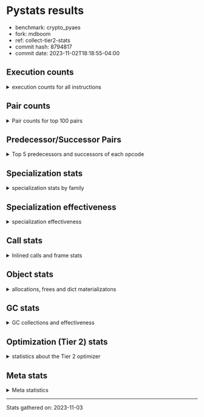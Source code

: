 
# Pystats results

- benchmark: crypto_pyaes
- fork: mdboom
- ref: collect-tier2-stats
- commit hash: 8794817
- commit date: 2023-11-02T18:18:55-04:00

## Execution counts

<details>
<summary> execution counts for all instructions </summary>

|Name | Count | Self | Cumulative | Miss ratio | 
|---|---:|---:|---:|---:|
| BINARY_OP | 145,813,960 | 22.3% | 22.3% |  |
| LOAD_FAST | 108,954,020 | 16.6% | 38.9% |  |
| LOAD_CONST | 100,194,980 | 15.3% | 54.2% |  |
| BINARY_SUBSCR_LIST_INT | 87,267,660 | 13.3% | 67.6% |  |
| LOAD_FAST_LOAD_FAST | 40,070,980 | 6.1% | 73.7% |  |
| LOAD_ATTR_NONDESCRIPTOR_WITH_VALUES | 28,095,200 | 4.3% | 78.0% |  |
| BINARY_OP_ADD_INT | 28,085,300 | 4.3% | 82.3% |  |
| ENTER_EXECUTOR | 12,445,200 | 1.9% | 84.2% |  |
| LOAD_ATTR_INSTANCE_VALUE | 11,062,800 | 1.7% | 85.9% |  |
| STORE_FAST | 9,000,000 | 1.4% | 87.2% |  |
| STORE_SUBSCR_LIST_INT | 8,540,120 | 1.3% | 88.6% |  |
| LOAD_GLOBAL_MODULE | 5,526,780 | 0.8% | 89.4% |  |
| LOAD_ATTR_METHOD_NO_DICT | 5,061,900 | 0.8% | 90.2% |  |
| LIST_APPEND | 4,606,800 | 0.7% | 90.9% |  |
| PUSH_NULL | 4,142,400 | 0.6% | 91.5% |  |
| STORE_FAST_STORE_FAST | 3,910,080 | 0.6% | 92.1% |  |
| JUMP_BACKWARD | 3,685,520 | 0.6% | 92.7% |  |
| FOR_ITER | 3,681,800 | 0.6% | 93.2% |  |
| CALL_LIST_APPEND | 3,681,200 | 0.6% | 93.8% |  |
| UNPACK_SEQUENCE_TWO_TUPLE | 3,679,980 | 0.6% | 94.4% |  |
| RETURN_VALUE | 3,452,060 | 0.5% | 94.9% |  |
| LOAD_GLOBAL_BUILTIN | 3,222,600 | 0.5% | 95.4% |  |
| RESUME_CHECK | 2,992,340 | 0.5% | 95.8% |  |
| POP_JUMP_IF_FALSE | 2,779,600 | 0.4% | 96.3% |  |
| CALL_PY_EXACT_ARGS | 2,761,720 | 0.4% | 96.7% |  |
| TO_BOOL | 2,071,460 | 0.3% | 97.0% |  |
| LOAD_ATTR_MODULE | 2,071,380 | 0.3% | 97.3% |  |
| CALL_METHOD_DESCRIPTOR_FAST | 2,070,700 | 0.3% | 97.6% |  |
| CALL_METHOD_DESCRIPTOR_NOARGS | 2,070,700 | 0.3% | 97.9% |  |
| CALL_TYPE_1 | 2,070,700 | 0.3% | 98.3% |  |
| SWAP | 1,165,920 | 0.2% | 98.4% |  |
| FOR_ITER_RANGE | 1,157,760 | 0.2% | 98.6% |  |
| GET_ITER | 1,153,960 | 0.2% | 98.8% |  |
| CALL_BUILTIN_CLASS | 1,153,520 | 0.2% | 99.0% |  |
| CALL_LEN | 1,151,280 | 0.2% | 99.1% |  |
| BUILD_LIST | 922,280 | 0.1% | 99.3% |  |
| COMPARE_OP_INT | 708,260 | 0.1% | 99.4% |  |
| BINARY_OP_SUBTRACT_INT | 469,380 | 0.1% | 99.5% |  |
| COPY | 465,880 | 0.1% | 99.5% |  |
| BINARY_OP_MULTIPLY_INT | 460,740 | 0.1% | 99.6% |  |
| LIST_EXTEND | 460,240 | 0.1% | 99.7% |  |
| POP_TOP | 460,000 | 0.1% | 99.8% |  |
| LOAD_FAST_AND_CLEAR | 231,040 | 0.0% | 99.8% |  |
| STORE_ATTR_INSTANCE_VALUE | 231,040 | 0.0% | 99.8% |  |
| BINARY_SLICE | 230,880 | 0.0% | 99.9% |  |
| RETURN_CONST | 230,720 | 0.0% | 99.9% |  |
| LOAD_ATTR_METHOD_WITH_VALUES | 230,700 | 0.0% | 99.9% |  |
| LOAD_ATTR_PROPERTY | 230,060 | 0.0% | 100.0% |  |
| UNPACK_SEQUENCE_LIST | 230,060 | 0.0% | 100.0% |  |
| CALL | 2,940 | 0.0% | 100.0% |  |
| LOAD_ATTR | 2,560 | 0.0% | 100.0% |  |
| BINARY_SUBSCR | 2,160 | 0.0% | 100.0% |  |
| LOAD_GLOBAL | 1,960 | 0.0% | 100.0% |  |
| EXTENDED_ARG | 1,600 | 0.0% | 100.0% |  |
| JUMP_FORWARD | 1,600 | 0.0% | 100.0% |  |
| COMPARE_OP | 540 | 0.0% | 100.0% |  |
| STORE_FAST_LOAD_FAST | 460 | 0.0% | 100.0% |  |
| STORE_SUBSCR | 400 | 0.0% | 100.0% |  |
| BINARY_SUBSCR_TUPLE_INT | 380 | 0.0% | 100.0% |  |
| CALL_BUILTIN_FAST | 380 | 0.0% | 100.0% |  |
| INTERPRETER_EXIT | 360 | 0.0% | 100.0% |  |
| STORE_ATTR | 320 | 0.0% | 100.0% |  |
| RESUME | 300 | 0.0% | 100.0% |  |
| LOAD_DEREF | 240 | 0.0% | 100.0% |  |
| CALL_FUNCTION_EX | 160 | 0.0% | 100.0% |  |
| CONTAINS_OP | 160 | 0.0% | 100.0% |  |
| POP_JUMP_IF_NOT_NONE | 160 | 0.0% | 100.0% |  |
| EXIT_INIT_CHECK | 140 | 0.0% | 100.0% |  |
| BINARY_SUBSCR_DICT | 140 | 0.0% | 100.0% |  |
| CALL_ALLOC_AND_ENTER_INIT | 140 | 0.0% | 100.0% |  |
| CALL_ISINSTANCE | 140 | 0.0% | 100.0% |  |
| TO_BOOL_BOOL | 140 | 0.0% | 100.0% |  |
| NOP | 80 | 0.0% | 100.0% |  |
| CALL_INTRINSIC_1 | 80 | 0.0% | 100.0% |  |
| COPY_FREE_VARS | 80 | 0.0% | 100.0% |  |
| LOAD_FAST_CHECK | 80 | 0.0% | 100.0% |  |
| UNPACK_SEQUENCE | 80 | 0.0% | 100.0% |  |
| BINARY_OP_SUBTRACT_FLOAT | 60 | 0.0% | 100.0% |  |


</details>

## Pair counts

<details>
<summary> Pair counts for top 100 pairs </summary>

|Pair | Count | Self | Cumulative | 
|---|---:|---:|---:|
| LOAD_CONST BINARY_OP | 91,882,320 | 14.0% | 14.0% |
| BINARY_OP BINARY_SUBSCR_LIST_INT | 64,457,920 | 9.8% | 23.9% |
| BINARY_SUBSCR_LIST_INT BINARY_OP | 34,992,640 | 5.3% | 29.2% |
| BINARY_OP LOAD_CONST | 31,315,720 | 4.8% | 34.0% |
| BINARY_SUBSCR_LIST_INT LOAD_CONST | 30,608,360 | 4.7% | 38.7% |
| LOAD_FAST LOAD_ATTR_NONDESCRIPTOR_WITH_VALUES | 28,094,840 | 4.3% | 43.0% |
| LOAD_ATTR_NONDESCRIPTOR_WITH_VALUES LOAD_FAST_LOAD_FAST | 28,070,380 | 4.3% | 47.3% |
| BINARY_OP LOAD_FAST | 27,633,280 | 4.2% | 51.5% |
| LOAD_FAST_LOAD_FAST LOAD_FAST | 27,610,000 | 4.2% | 55.7% |
| BINARY_OP_ADD_INT LOAD_CONST | 27,609,620 | 4.2% | 59.9% |
| LOAD_FAST BINARY_OP_ADD_INT | 27,609,360 | 4.2% | 64.2% |
| BINARY_SUBSCR_LIST_INT LOAD_FAST | 21,433,420 | 3.3% | 67.4% |
| LOAD_FAST BINARY_SUBSCR_LIST_INT | 18,185,480 | 2.8% | 70.2% |
| LOAD_FAST LOAD_ATTR_INSTANCE_VALUE | 11,061,780 | 1.7% | 71.9% |
| ENTER_EXECUTOR BINARY_OP | 9,450,840 | 1.4% | 73.3% |
| LOAD_ATTR_INSTANCE_VALUE LOAD_FAST | 8,983,860 | 1.4% | 74.7% |
| STORE_SUBSCR_LIST_INT ENTER_EXECUTOR | 8,293,180 | 1.3% | 76.0% |
| BINARY_OP LOAD_FAST_LOAD_FAST | 8,282,880 | 1.3% | 77.3% |
| LOAD_FAST_LOAD_FAST STORE_SUBSCR_LIST_INT | 8,282,840 | 1.3% | 78.5% |
| LOAD_FAST LOAD_CONST | 6,039,580 | 0.9% | 79.4% |
| LOAD_ATTR_METHOD_NO_DICT LOAD_FAST | 5,061,900 | 0.8% | 80.2% |
| BINARY_OP BINARY_OP | 4,656,720 | 0.7% | 80.9% |
| BINARY_OP LIST_APPEND | 4,606,400 | 0.7% | 81.6% |
| PUSH_NULL LOAD_FAST | 4,141,600 | 0.6% | 82.3% |
| LOAD_CONST BINARY_SUBSCR_LIST_INT | 3,911,400 | 0.6% | 82.9% |
| LIST_APPEND JUMP_BACKWARD | 3,681,700 | 0.6% | 83.4% |
| BINARY_OP CALL_LIST_APPEND | 3,681,120 | 0.6% | 84.0% |
| JUMP_BACKWARD FOR_ITER | 3,680,260 | 0.6% | 84.5% |
| LOAD_FAST_LOAD_FAST BINARY_OP | 3,680,000 | 0.6% | 85.1% |
| STORE_FAST_STORE_FAST LOAD_FAST_LOAD_FAST | 3,680,000 | 0.6% | 85.7% |
| UNPACK_SEQUENCE_TWO_TUPLE STORE_FAST_STORE_FAST | 3,679,980 | 0.6% | 86.2% |
| FOR_ITER UNPACK_SEQUENCE_TWO_TUPLE | 3,679,960 | 0.6% | 86.8% |
| STORE_FAST LOAD_GLOBAL_MODULE | 3,222,680 | 0.5% | 87.3% |
| LOAD_GLOBAL_BUILTIN LOAD_FAST | 3,222,320 | 0.5% | 87.8% |
| STORE_FAST LOAD_FAST | 3,003,300 | 0.5% | 88.2% |
| LOAD_FAST LOAD_ATTR_METHOD_NO_DICT | 2,991,120 | 0.5% | 88.7% |
| CALL_PY_EXACT_ARGS RESUME_CHECK | 2,761,720 | 0.4% | 89.1% |
| CALL_LIST_APPEND LOAD_FAST | 2,760,900 | 0.4% | 89.5% |
| RESUME_CHECK LOAD_GLOBAL_BUILTIN | 2,301,240 | 0.4% | 89.9% |
| LOAD_ATTR_MODULE PUSH_NULL | 2,071,380 | 0.3% | 90.2% |
| POP_JUMP_IF_FALSE LOAD_FAST | 2,071,280 | 0.3% | 90.5% |
| LOAD_GLOBAL_MODULE LOAD_ATTR_MODULE | 2,071,240 | 0.3% | 90.8% |
| RETURN_VALUE STORE_FAST | 2,071,040 | 0.3% | 91.2% |
| LOAD_FAST CALL_PY_EXACT_ARGS | 2,071,000 | 0.3% | 91.5% |
| TO_BOOL POP_JUMP_IF_FALSE | 2,070,740 | 0.3% | 91.8% |
| LOAD_FAST PUSH_NULL | 2,070,720 | 0.3% | 92.1% |
| LOAD_FAST TO_BOOL | 2,070,720 | 0.3% | 92.4% |
| CALL_METHOD_DESCRIPTOR_FAST STORE_FAST | 2,070,700 | 0.3% | 92.7% |
| CALL_METHOD_DESCRIPTOR_NOARGS RETURN_VALUE | 2,070,700 | 0.3% | 93.1% |
| CALL_TYPE_1 STORE_FAST | 2,070,700 | 0.3% | 93.4% |
| LOAD_FAST CALL_METHOD_DESCRIPTOR_FAST | 2,070,680 | 0.3% | 93.7% |
| LOAD_FAST CALL_METHOD_DESCRIPTOR_NOARGS | 2,070,680 | 0.3% | 94.0% |
| LOAD_FAST CALL_TYPE_1 | 2,070,680 | 0.3% | 94.3% |
| LOAD_GLOBAL_MODULE LOAD_ATTR_METHOD_NO_DICT | 2,070,680 | 0.3% | 94.6% |
| ENTER_EXECUTOR LOAD_GLOBAL_MODULE | 2,070,640 | 0.3% | 95.0% |
| STORE_FAST ENTER_EXECUTOR | 2,070,380 | 0.3% | 95.3% |
| FOR_ITER_RANGE STORE_FAST | 1,156,720 | 0.2% | 95.5% |
| CALL_BUILTIN_CLASS GET_ITER | 1,153,460 | 0.2% | 95.6% |
| LIST_APPEND ENTER_EXECUTOR | 925,100 | 0.1% | 95.8% |
| LOAD_GLOBAL_MODULE LOAD_CONST | 923,120 | 0.1% | 95.9% |
| GET_ITER FOR_ITER_RANGE | 922,880 | 0.1% | 96.1% |
| LOAD_CONST LOAD_CONST | 921,400 | 0.1% | 96.2% |
| LOAD_FAST BINARY_OP | 921,140 | 0.1% | 96.3% |
| LOAD_CONST CALL_BUILTIN_CLASS | 921,120 | 0.1% | 96.5% |
| RETURN_VALUE LOAD_FAST | 920,460 | 0.1% | 96.6% |
| BINARY_OP RETURN_VALUE | 920,320 | 0.1% | 96.8% |
| LOAD_ATTR_INSTANCE_VALUE LOAD_CONST | 920,300 | 0.1% | 96.9% |
| CALL_LIST_APPEND ENTER_EXECUTOR | 919,980 | 0.1% | 97.0% |
| COMPARE_OP_INT POP_JUMP_IF_FALSE | 708,120 | 0.1% | 97.1% |
| LOAD_CONST LOAD_FAST | 693,440 | 0.1% | 97.2% |
| CALL_LEN LOAD_CONST | 690,740 | 0.1% | 97.4% |
| LOAD_ATTR_INSTANCE_VALUE CALL_LEN | 690,240 | 0.1% | 97.5% |
| LOAD_CONST BINARY_OP_ADD_INT | 475,640 | 0.1% | 97.5% |
| LOAD_FAST_LOAD_FAST BINARY_SUBSCR_LIST_INT | 470,060 | 0.1% | 97.6% |
| LOAD_CONST BINARY_OP_SUBTRACT_INT | 462,300 | 0.1% | 97.7% |
| LOAD_CONST COMPARE_OP_INT | 461,960 | 0.1% | 97.7% |
| BUILD_LIST LOAD_CONST | 461,080 | 0.1% | 97.8% |
| LOAD_FAST CALL_LEN | 460,800 | 0.1% | 97.9% |
| BINARY_OP_MULTIPLY_INT LOAD_CONST | 460,600 | 0.1% | 98.0% |
| LOAD_FAST BINARY_OP_MULTIPLY_INT | 460,560 | 0.1% | 98.0% |
| RESUME_CHECK LOAD_FAST | 460,420 | 0.1% | 98.1% |
| LOAD_CONST LIST_EXTEND | 460,160 | 0.1% | 98.2% |
| STORE_FAST BUILD_LIST | 460,160 | 0.1% | 98.2% |
| STORE_SUBSCR_LIST_INT LOAD_FAST | 238,340 | 0.0% | 98.3% |
| SWAP SWAP | 236,800 | 0.0% | 98.3% |
| SWAP STORE_SUBSCR_LIST_INT | 236,680 | 0.0% | 98.3% |
| BINARY_OP SWAP | 236,500 | 0.0% | 98.4% |
| POP_JUMP_IF_FALSE ENTER_EXECUTOR | 234,040 | 0.0% | 98.4% |
| COPY COPY | 232,700 | 0.0% | 98.5% |
| COPY BINARY_SUBSCR_LIST_INT | 232,580 | 0.0% | 98.5% |
| LOAD_FAST CALL_BUILTIN_CLASS | 231,880 | 0.0% | 98.5% |
| BINARY_SUBSCR_LIST_INT STORE_FAST | 231,440 | 0.0% | 98.6% |
| LOAD_GLOBAL_MODULE LOAD_FAST | 231,000 | 0.0% | 98.6% |
| GET_ITER LOAD_FAST_AND_CLEAR | 230,880 | 0.0% | 98.6% |
| BUILD_LIST SWAP | 230,880 | 0.0% | 98.7% |
| LOAD_FAST COPY | 230,880 | 0.0% | 98.7% |
| LOAD_FAST_AND_CLEAR SWAP | 230,880 | 0.0% | 98.7% |
| SWAP BUILD_LIST | 230,880 | 0.0% | 98.8% |
| BINARY_OP_ADD_INT BINARY_SLICE | 230,680 | 0.0% | 98.8% |
| SWAP FOR_ITER_RANGE | 230,620 | 0.0% | 98.8% |


</details>

## Predecessor/Successor Pairs

<details>
<summary> Top 5 predecessors and successors of each opcode </summary>

### BINARY_SLICE

<details>
<summary> Successors and predecessors for BINARY_SLICE </summary>

|Predecessors | Count | Percentage | 
|---|---:|---:|
| BINARY_OP_ADD_INT | 230,680 | 99.9% |
| LOAD_CONST | 160 | 0.1% |
| BINARY_OP | 40 | 0.0% |

|Successors | Count | Percentage | 
|---|---:|---:|
| CALL_PY_EXACT_ARGS | 230,280 | 99.7% |
| CALL_BUILTIN_FAST | 360 | 0.2% |
| LOAD_FAST | 160 | 0.1% |
| CALL | 80 | 0.0% |


</details>

### CACHE

<details>
<summary> Successors and predecessors for CACHE </summary>

|Successors | Count | Percentage | 
|---|---:|---:|
| RESUME_CHECK | 280 | 77.8% |
| RESUME | 80 | 22.2% |


</details>

### BINARY_SUBSCR

<details>
<summary> Successors and predecessors for BINARY_SUBSCR </summary>

|Predecessors | Count | Percentage | 
|---|---:|---:|
| BINARY_OP | 1,040 | 48.1% |
| LOAD_FAST | 400 | 18.5% |
| LOAD_CONST | 240 | 11.1% |
| LOAD_FAST_LOAD_FAST | 240 | 11.1% |
| COPY | 120 | 5.6% |

|Successors | Count | Percentage | 
|---|---:|---:|
| BINARY_SUBSCR_LIST_INT | 1,040 | 48.1% |
| LOAD_FAST | 400 | 18.5% |
| LOAD_CONST | 340 | 15.7% |
| BINARY_OP | 220 | 10.2% |
| STORE_FAST | 80 | 3.7% |


</details>

### EXIT_INIT_CHECK

<details>
<summary> Successors and predecessors for EXIT_INIT_CHECK </summary>

|Predecessors | Count | Percentage | 
|---|---:|---:|
| RETURN_CONST | 140 | 100.0% |

|Successors | Count | Percentage | 
|---|---:|---:|
| RETURN_VALUE | 140 | 100.0% |


</details>

### GET_ITER

<details>
<summary> Successors and predecessors for GET_ITER </summary>

|Predecessors | Count | Percentage | 
|---|---:|---:|
| CALL_BUILTIN_CLASS | 1,153,460 | 100.0% |
| CALL | 420 | 0.0% |
| LOAD_FAST | 80 | 0.0% |

|Successors | Count | Percentage | 
|---|---:|---:|
| FOR_ITER_RANGE | 922,880 | 80.0% |
| LOAD_FAST_AND_CLEAR | 230,880 | 20.0% |
| FOR_ITER | 200 | 0.0% |


</details>

### INTERPRETER_EXIT

<details>
<summary> Successors and predecessors for INTERPRETER_EXIT </summary>

|Predecessors | Count | Percentage | 
|---|---:|---:|
| RETURN_CONST | 340 | 94.4% |
| RETURN_VALUE | 20 | 5.6% |


</details>

### NOP

<details>
<summary> Successors and predecessors for NOP </summary>

|Predecessors | Count | Percentage | 
|---|---:|---:|
| POP_TOP | 80 | 100.0% |

|Successors | Count | Percentage | 
|---|---:|---:|
| LOAD_DEREF | 80 | 100.0% |


</details>

### POP_TOP

<details>
<summary> Successors and predecessors for POP_TOP </summary>

|Predecessors | Count | Percentage | 
|---|---:|---:|
| RETURN_CONST | 230,240 | 50.1% |
| POP_JUMP_IF_FALSE | 229,600 | 49.9% |
| CALL | 160 | 0.0% |

|Successors | Count | Percentage | 
|---|---:|---:|
| LOAD_GLOBAL_BUILTIN | 230,040 | 50.0% |
| RETURN_CONST | 229,600 | 49.9% |
| LOAD_FAST | 220 | 0.0% |
| NOP | 80 | 0.0% |
| LOAD_GLOBAL | 40 | 0.0% |


</details>

### PUSH_NULL

<details>
<summary> Successors and predecessors for PUSH_NULL </summary>

|Predecessors | Count | Percentage | 
|---|---:|---:|
| LOAD_ATTR_MODULE | 2,071,380 | 50.0% |
| LOAD_FAST | 2,070,720 | 50.0% |
| LOAD_DEREF | 160 | 0.0% |
| LOAD_ATTR | 140 | 0.0% |

|Successors | Count | Percentage | 
|---|---:|---:|
| LOAD_FAST | 4,141,600 | 100.0% |
| LOAD_CONST | 400 | 0.0% |
| CALL | 240 | 0.0% |
| LOAD_GLOBAL | 80 | 0.0% |
| LOAD_GLOBAL_MODULE | 80 | 0.0% |


</details>

### RETURN_VALUE

<details>
<summary> Successors and predecessors for RETURN_VALUE </summary>

|Predecessors | Count | Percentage | 
|---|---:|---:|
| CALL_METHOD_DESCRIPTOR_NOARGS | 2,070,700 | 60.0% |
| BINARY_OP | 920,320 | 26.7% |
| LOAD_FAST | 230,320 | 6.7% |
| LOAD_ATTR_INSTANCE_VALUE | 230,060 | 6.7% |
| RETURN_VALUE | 320 | 0.0% |

|Successors | Count | Percentage | 
|---|---:|---:|
| STORE_FAST | 2,071,040 | 60.0% |
| LOAD_FAST | 920,460 | 26.7% |
| BINARY_OP | 230,080 | 6.7% |
| CALL_PY_EXACT_ARGS | 230,040 | 6.7% |
| RETURN_VALUE | 320 | 0.0% |


</details>

### STORE_SUBSCR

<details>
<summary> Successors and predecessors for STORE_SUBSCR </summary>

|Predecessors | Count | Percentage | 
|---|---:|---:|
| BINARY_OP | 160 | 40.0% |
| SWAP | 120 | 30.0% |
| LOAD_FAST | 80 | 20.0% |
| LOAD_FAST_LOAD_FAST | 40 | 10.0% |

|Successors | Count | Percentage | 
|---|---:|---:|
| STORE_SUBSCR_LIST_INT | 200 | 50.0% |
| JUMP_BACKWARD | 100 | 25.0% |
| LOAD_FAST | 60 | 15.0% |
| LOAD_FAST_LOAD_FAST | 40 | 10.0% |


</details>

### TO_BOOL

<details>
<summary> Successors and predecessors for TO_BOOL </summary>

|Predecessors | Count | Percentage | 
|---|---:|---:|
| LOAD_FAST | 2,070,720 | 100.0% |
| TO_BOOL | 700 | 0.0% |
| CALL | 20 | 0.0% |
| CALL_ISINSTANCE | 20 | 0.0% |

|Successors | Count | Percentage | 
|---|---:|---:|
| POP_JUMP_IF_FALSE | 2,070,740 | 100.0% |
| TO_BOOL | 700 | 0.0% |
| TO_BOOL_BOOL | 20 | 0.0% |


</details>

### BINARY_OP

<details>
<summary> Successors and predecessors for BINARY_OP </summary>

|Predecessors | Count | Percentage | 
|---|---:|---:|
| LOAD_CONST | 91,882,320 | 63.0% |
| BINARY_SUBSCR_LIST_INT | 34,992,640 | 24.0% |
| ENTER_EXECUTOR | 9,450,840 | 6.5% |
| BINARY_OP | 4,656,720 | 3.2% |
| LOAD_FAST_LOAD_FAST | 3,680,000 | 2.5% |

|Successors | Count | Percentage | 
|---|---:|---:|
| BINARY_SUBSCR_LIST_INT | 64,457,920 | 44.2% |
| LOAD_CONST | 31,315,720 | 21.5% |
| LOAD_FAST | 27,633,280 | 19.0% |
| LOAD_FAST_LOAD_FAST | 8,282,880 | 5.7% |
| BINARY_OP | 4,656,720 | 3.2% |


</details>

### BUILD_LIST

<details>
<summary> Successors and predecessors for BUILD_LIST </summary>

|Predecessors | Count | Percentage | 
|---|---:|---:|
| STORE_FAST | 460,160 | 49.9% |
| SWAP | 230,880 | 25.0% |
| ENTER_EXECUTOR | 230,060 | 24.9% |
| LOAD_CONST | 920 | 0.1% |
| STORE_ATTR_INSTANCE_VALUE | 140 | 0.0% |

|Successors | Count | Percentage | 
|---|---:|---:|
| LOAD_CONST | 461,080 | 50.0% |
| SWAP | 230,880 | 25.0% |
| STORE_FAST | 230,080 | 24.9% |
| LOAD_FAST | 160 | 0.0% |
| LOAD_DEREF | 80 | 0.0% |


</details>

### CALL

<details>
<summary> Successors and predecessors for CALL </summary>

|Predecessors | Count | Percentage | 
|---|---:|---:|
| LOAD_FAST | 1,040 | 35.4% |
| LOAD_CONST | 280 | 9.5% |
| LOAD_GLOBAL_MODULE | 280 | 9.5% |
| PUSH_NULL | 240 | 8.2% |
| CALL | 220 | 7.5% |

|Successors | Count | Percentage | 
|---|---:|---:|
| STORE_FAST | 460 | 15.6% |
| GET_ITER | 420 | 14.3% |
| CALL_BUILTIN_CLASS | 280 | 9.5% |
| CALL_LEN | 240 | 8.2% |
| CALL | 220 | 7.5% |


</details>

### CALL_FUNCTION_EX

<details>
<summary> Successors and predecessors for CALL_FUNCTION_EX </summary>

|Predecessors | Count | Percentage | 
|---|---:|---:|
| CALL_INTRINSIC_1 | 80 | 50.0% |
| LOAD_FAST | 80 | 50.0% |

|Successors | Count | Percentage | 
|---|---:|---:|
| COPY_FREE_VARS | 80 | 50.0% |
| RESUME_CHECK | 60 | 37.5% |
| RESUME | 20 | 12.5% |


</details>

### CALL_INTRINSIC_1

<details>
<summary> Successors and predecessors for CALL_INTRINSIC_1 </summary>

|Predecessors | Count | Percentage | 
|---|---:|---:|
| LIST_EXTEND | 80 | 100.0% |

|Successors | Count | Percentage | 
|---|---:|---:|
| CALL_FUNCTION_EX | 80 | 100.0% |


</details>

### COMPARE_OP

<details>
<summary> Successors and predecessors for COMPARE_OP </summary>

|Predecessors | Count | Percentage | 
|---|---:|---:|
| LOAD_FAST_LOAD_FAST | 240 | 44.4% |
| LOAD_CONST | 120 | 22.2% |
| LOAD_GLOBAL_MODULE | 60 | 11.1% |
| CALL | 40 | 7.4% |
| CALL_LEN | 40 | 7.4% |

|Successors | Count | Percentage | 
|---|---:|---:|
| POP_JUMP_IF_FALSE | 280 | 51.9% |
| COMPARE_OP_INT | 220 | 40.7% |
| COMPARE_OP | 20 | 3.7% |
| EXTENDED_ARG | 20 | 3.7% |


</details>

### CONTAINS_OP

<details>
<summary> Successors and predecessors for CONTAINS_OP </summary>

|Predecessors | Count | Percentage | 
|---|---:|---:|
| LOAD_CONST | 160 | 100.0% |

|Successors | Count | Percentage | 
|---|---:|---:|
| POP_JUMP_IF_FALSE | 160 | 100.0% |


</details>

### COPY

<details>
<summary> Successors and predecessors for COPY </summary>

|Predecessors | Count | Percentage | 
|---|---:|---:|
| COPY | 232,700 | 49.9% |
| LOAD_FAST | 230,880 | 49.6% |
| LOAD_FAST_LOAD_FAST | 1,820 | 0.4% |
| LOAD_CONST | 480 | 0.1% |

|Successors | Count | Percentage | 
|---|---:|---:|
| COPY | 232,700 | 49.9% |
| BINARY_SUBSCR_LIST_INT | 232,580 | 49.9% |
| LOAD_ATTR_INSTANCE_VALUE | 440 | 0.1% |
| BINARY_SUBSCR | 120 | 0.0% |
| LOAD_ATTR | 40 | 0.0% |


</details>

### COPY_FREE_VARS

<details>
<summary> Successors and predecessors for COPY_FREE_VARS </summary>

|Predecessors | Count | Percentage | 
|---|---:|---:|
| CALL_FUNCTION_EX | 80 | 100.0% |

|Successors | Count | Percentage | 
|---|---:|---:|
| RESUME_CHECK | 60 | 75.0% |
| RESUME | 20 | 25.0% |


</details>

### ENTER_EXECUTOR

<details>
<summary> Successors and predecessors for ENTER_EXECUTOR </summary>

|Predecessors | Count | Percentage | 
|---|---:|---:|
| STORE_SUBSCR_LIST_INT | 8,293,180 | 66.6% |
| STORE_FAST | 2,070,380 | 16.6% |
| LIST_APPEND | 925,100 | 7.4% |
| CALL_LIST_APPEND | 919,980 | 7.4% |
| POP_JUMP_IF_FALSE | 234,040 | 1.9% |

|Successors | Count | Percentage | 
|---|---:|---:|
| BINARY_OP | 9,450,840 | 75.9% |
| LOAD_GLOBAL_MODULE | 2,070,640 | 16.6% |
| STORE_FAST | 230,080 | 1.8% |
| BUILD_LIST | 230,060 | 1.8% |
| LOAD_FAST | 230,000 | 1.8% |


</details>

### EXTENDED_ARG

<details>
<summary> Successors and predecessors for EXTENDED_ARG </summary>

|Predecessors | Count | Percentage | 
|---|---:|---:|
| POP_JUMP_IF_FALSE | 1,440 | 90.0% |
| COMPARE_OP_INT | 140 | 8.8% |
| COMPARE_OP | 20 | 1.2% |

|Successors | Count | Percentage | 
|---|---:|---:|
| ENTER_EXECUTOR | 1,100 | 68.8% |
| JUMP_BACKWARD | 340 | 21.2% |
| POP_JUMP_IF_FALSE | 160 | 10.0% |


</details>

### FOR_ITER

<details>
<summary> Successors and predecessors for FOR_ITER </summary>

|Predecessors | Count | Percentage | 
|---|---:|---:|
| JUMP_BACKWARD | 3,680,260 | 100.0% |
| FOR_ITER | 1,080 | 0.0% |
| SWAP | 260 | 0.0% |
| GET_ITER | 200 | 0.0% |

|Successors | Count | Percentage | 
|---|---:|---:|
| UNPACK_SEQUENCE_TWO_TUPLE | 3,679,960 | 100.0% |
| FOR_ITER | 1,080 | 0.0% |
| STORE_FAST | 420 | 0.0% |
| FOR_ITER_RANGE | 280 | 0.0% |
| UNPACK_SEQUENCE | 40 | 0.0% |


</details>

### JUMP_BACKWARD

<details>
<summary> Successors and predecessors for JUMP_BACKWARD </summary>

|Predecessors | Count | Percentage | 
|---|---:|---:|
| LIST_APPEND | 3,681,700 | 99.9% |
| STORE_SUBSCR_LIST_INT | 1,600 | 0.0% |
| POP_JUMP_IF_FALSE | 680 | 0.0% |
| STORE_FAST | 420 | 0.0% |
| EXTENDED_ARG | 340 | 0.0% |

|Successors | Count | Percentage | 
|---|---:|---:|
| FOR_ITER | 3,680,260 | 99.9% |
| FOR_ITER_RANGE | 3,980 | 0.1% |
| LOAD_FAST_LOAD_FAST | 640 | 0.0% |
| ENTER_EXECUTOR | 320 | 0.0% |
| LOAD_FAST | 320 | 0.0% |


</details>

### JUMP_FORWARD

<details>
<summary> Successors and predecessors for JUMP_FORWARD </summary>

|Predecessors | Count | Percentage | 
|---|---:|---:|
| ENTER_EXECUTOR | 1,500 | 93.8% |
| FOR_ITER_RANGE | 100 | 6.2% |

|Successors | Count | Percentage | 
|---|---:|---:|
| LOAD_CONST | 1,600 | 100.0% |


</details>

### LIST_APPEND

<details>
<summary> Successors and predecessors for LIST_APPEND </summary>

|Predecessors | Count | Percentage | 
|---|---:|---:|
| BINARY_OP | 4,606,400 | 100.0% |
| BINARY_SUBSCR_TUPLE_INT | 380 | 0.0% |
| BINARY_SUBSCR | 20 | 0.0% |

|Successors | Count | Percentage | 
|---|---:|---:|
| JUMP_BACKWARD | 3,681,700 | 79.9% |
| ENTER_EXECUTOR | 925,100 | 20.1% |


</details>

### LIST_EXTEND

<details>
<summary> Successors and predecessors for LIST_EXTEND </summary>

|Predecessors | Count | Percentage | 
|---|---:|---:|
| LOAD_CONST | 460,160 | 100.0% |
| LOAD_DEREF | 80 | 0.0% |

|Successors | Count | Percentage | 
|---|---:|---:|
| STORE_FAST | 230,080 | 50.0% |
| UNPACK_SEQUENCE_LIST | 230,040 | 50.0% |
| CALL_INTRINSIC_1 | 80 | 0.0% |
| UNPACK_SEQUENCE | 40 | 0.0% |


</details>

### LOAD_ATTR

<details>
<summary> Successors and predecessors for LOAD_ATTR </summary>

|Predecessors | Count | Percentage | 
|---|---:|---:|
| LOAD_FAST | 1,840 | 71.9% |
| LOAD_GLOBAL_MODULE | 300 | 11.7% |
| LOAD_GLOBAL | 180 | 7.0% |
| LOAD_ATTR | 100 | 3.9% |
| LOAD_ATTR_INSTANCE_VALUE | 60 | 2.3% |

|Successors | Count | Percentage | 
|---|---:|---:|
| LOAD_FAST | 540 | 21.1% |
| LOAD_ATTR_INSTANCE_VALUE | 460 | 18.0% |
| LOAD_FAST_LOAD_FAST | 360 | 14.1% |
| LOAD_ATTR_NONDESCRIPTOR_WITH_VALUES | 360 | 14.1% |
| PUSH_NULL | 140 | 5.5% |


</details>

### LOAD_CONST

<details>
<summary> Successors and predecessors for LOAD_CONST </summary>

|Predecessors | Count | Percentage | 
|---|---:|---:|
| BINARY_OP | 31,315,720 | 31.3% |
| BINARY_SUBSCR_LIST_INT | 30,608,360 | 30.5% |
| BINARY_OP_ADD_INT | 27,609,620 | 27.6% |
| LOAD_FAST | 6,039,580 | 6.0% |
| LOAD_GLOBAL_MODULE | 923,120 | 0.9% |

|Successors | Count | Percentage | 
|---|---:|---:|
| BINARY_OP | 91,882,320 | 91.7% |
| BINARY_SUBSCR_LIST_INT | 3,911,400 | 3.9% |
| LOAD_CONST | 921,400 | 0.9% |
| CALL_BUILTIN_CLASS | 921,120 | 0.9% |
| LOAD_FAST | 693,440 | 0.7% |


</details>

### LOAD_DEREF

<details>
<summary> Successors and predecessors for LOAD_DEREF </summary>

|Predecessors | Count | Percentage | 
|---|---:|---:|
| NOP | 80 | 33.3% |
| BUILD_LIST | 80 | 33.3% |
| RESUME_CHECK | 60 | 25.0% |
| RESUME | 20 | 8.3% |

|Successors | Count | Percentage | 
|---|---:|---:|
| PUSH_NULL | 160 | 66.7% |
| LIST_EXTEND | 80 | 33.3% |


</details>

### LOAD_FAST

<details>
<summary> Successors and predecessors for LOAD_FAST </summary>

|Predecessors | Count | Percentage | 
|---|---:|---:|
| BINARY_OP | 27,633,280 | 25.4% |
| LOAD_FAST_LOAD_FAST | 27,610,000 | 25.3% |
| BINARY_SUBSCR_LIST_INT | 21,433,420 | 19.7% |
| LOAD_ATTR_INSTANCE_VALUE | 8,983,860 | 8.2% |
| LOAD_ATTR_METHOD_NO_DICT | 5,061,900 | 4.6% |

|Successors | Count | Percentage | 
|---|---:|---:|
| LOAD_ATTR_NONDESCRIPTOR_WITH_VALUES | 28,094,840 | 25.8% |
| BINARY_OP_ADD_INT | 27,609,360 | 25.3% |
| BINARY_SUBSCR_LIST_INT | 18,185,480 | 16.7% |
| LOAD_ATTR_INSTANCE_VALUE | 11,061,780 | 10.2% |
| LOAD_CONST | 6,039,580 | 5.5% |


</details>

### LOAD_FAST_AND_CLEAR

<details>
<summary> Successors and predecessors for LOAD_FAST_AND_CLEAR </summary>

|Predecessors | Count | Percentage | 
|---|---:|---:|
| GET_ITER | 230,880 | 99.9% |
| LOAD_FAST_AND_CLEAR | 160 | 0.1% |

|Successors | Count | Percentage | 
|---|---:|---:|
| SWAP | 230,880 | 99.9% |
| LOAD_FAST_AND_CLEAR | 160 | 0.1% |


</details>

### LOAD_FAST_CHECK

<details>
<summary> Successors and predecessors for LOAD_FAST_CHECK </summary>

|Predecessors | Count | Percentage | 
|---|---:|---:|
| STORE_FAST | 80 | 100.0% |

|Successors | Count | Percentage | 
|---|---:|---:|
| LOAD_GLOBAL | 40 | 50.0% |
| LOAD_GLOBAL_MODULE | 40 | 50.0% |


</details>

### LOAD_FAST_LOAD_FAST

<details>
<summary> Successors and predecessors for LOAD_FAST_LOAD_FAST </summary>

|Predecessors | Count | Percentage | 
|---|---:|---:|
| LOAD_ATTR_NONDESCRIPTOR_WITH_VALUES | 28,070,380 | 70.1% |
| BINARY_OP | 8,282,880 | 20.7% |
| STORE_FAST_STORE_FAST | 3,680,000 | 9.2% |
| STORE_FAST | 10,540 | 0.0% |
| POP_JUMP_IF_FALSE | 9,760 | 0.0% |

|Successors | Count | Percentage | 
|---|---:|---:|
| LOAD_FAST | 27,610,000 | 68.9% |
| STORE_SUBSCR_LIST_INT | 8,282,840 | 20.7% |
| BINARY_OP | 3,680,000 | 9.2% |
| BINARY_SUBSCR_LIST_INT | 470,060 | 1.2% |
| COMPARE_OP_INT | 15,920 | 0.0% |


</details>

### LOAD_GLOBAL

<details>
<summary> Successors and predecessors for LOAD_GLOBAL </summary>

|Predecessors | Count | Percentage | 
|---|---:|---:|
| STORE_FAST | 640 | 32.7% |
| RESUME | 220 | 11.2% |
| RESUME_CHECK | 220 | 11.2% |
| POP_JUMP_IF_FALSE | 160 | 8.2% |
| PUSH_NULL | 80 | 4.1% |

|Successors | Count | Percentage | 
|---|---:|---:|
| LOAD_GLOBAL_MODULE | 620 | 31.6% |
| LOAD_FAST | 440 | 22.4% |
| LOAD_GLOBAL_BUILTIN | 360 | 18.4% |
| LOAD_CONST | 200 | 10.2% |
| LOAD_ATTR | 180 | 9.2% |


</details>

### POP_JUMP_IF_FALSE

<details>
<summary> Successors and predecessors for POP_JUMP_IF_FALSE </summary>

|Predecessors | Count | Percentage | 
|---|---:|---:|
| TO_BOOL | 2,070,740 | 74.5% |
| COMPARE_OP_INT | 708,120 | 25.5% |
| COMPARE_OP | 280 | 0.0% |
| CONTAINS_OP | 160 | 0.0% |
| EXTENDED_ARG | 160 | 0.0% |

|Successors | Count | Percentage | 
|---|---:|---:|
| LOAD_FAST | 2,071,280 | 74.5% |
| ENTER_EXECUTOR | 234,040 | 8.4% |
| LOAD_GLOBAL_BUILTIN | 230,040 | 8.3% |
| POP_TOP | 229,600 | 8.3% |
| LOAD_FAST_LOAD_FAST | 9,760 | 0.4% |


</details>

### POP_JUMP_IF_NOT_NONE

<details>
<summary> Successors and predecessors for POP_JUMP_IF_NOT_NONE </summary>

|Predecessors | Count | Percentage | 
|---|---:|---:|
| LOAD_FAST | 160 | 100.0% |

|Successors | Count | Percentage | 
|---|---:|---:|
| LOAD_GLOBAL_MODULE | 120 | 75.0% |
| LOAD_GLOBAL | 40 | 25.0% |


</details>

### RETURN_CONST

<details>
<summary> Successors and predecessors for RETURN_CONST </summary>

|Predecessors | Count | Percentage | 
|---|---:|---:|
| POP_TOP | 229,600 | 99.5% |
| ENTER_EXECUTOR | 620 | 0.3% |
| STORE_ATTR_INSTANCE_VALUE | 420 | 0.2% |
| STORE_ATTR | 60 | 0.0% |
| FOR_ITER_RANGE | 20 | 0.0% |

|Successors | Count | Percentage | 
|---|---:|---:|
| POP_TOP | 230,240 | 99.8% |
| INTERPRETER_EXIT | 340 | 0.1% |
| EXIT_INIT_CHECK | 140 | 0.1% |


</details>

### STORE_ATTR

<details>
<summary> Successors and predecessors for STORE_ATTR </summary>

|Predecessors | Count | Percentage | 
|---|---:|---:|
| LOAD_FAST | 240 | 75.0% |
| LOAD_FAST_LOAD_FAST | 40 | 12.5% |
| SWAP | 40 | 12.5% |

|Successors | Count | Percentage | 
|---|---:|---:|
| STORE_ATTR_INSTANCE_VALUE | 160 | 50.0% |
| RETURN_CONST | 60 | 18.8% |
| LOAD_FAST | 40 | 12.5% |
| LOAD_GLOBAL | 40 | 12.5% |
| BUILD_LIST | 20 | 6.2% |


</details>

### STORE_FAST

<details>
<summary> Successors and predecessors for STORE_FAST </summary>

|Predecessors | Count | Percentage | 
|---|---:|---:|
| RETURN_VALUE | 2,071,040 | 23.0% |
| CALL_METHOD_DESCRIPTOR_FAST | 2,070,700 | 23.0% |
| CALL_TYPE_1 | 2,070,700 | 23.0% |
| FOR_ITER_RANGE | 1,156,720 | 12.9% |
| BINARY_SUBSCR_LIST_INT | 231,440 | 2.6% |

|Successors | Count | Percentage | 
|---|---:|---:|
| LOAD_GLOBAL_MODULE | 3,222,680 | 35.8% |
| LOAD_FAST | 3,003,300 | 33.4% |
| ENTER_EXECUTOR | 2,070,380 | 23.0% |
| BUILD_LIST | 460,160 | 5.1% |
| STORE_FAST | 230,560 | 2.6% |


</details>

### STORE_FAST_LOAD_FAST

<details>
<summary> Successors and predecessors for STORE_FAST_LOAD_FAST </summary>

|Predecessors | Count | Percentage | 
|---|---:|---:|
| FOR_ITER_RANGE | 440 | 95.7% |
| FOR_ITER | 20 | 4.3% |

|Successors | Count | Percentage | 
|---|---:|---:|
| LOAD_FAST | 460 | 100.0% |


</details>

### STORE_FAST_STORE_FAST

<details>
<summary> Successors and predecessors for STORE_FAST_STORE_FAST </summary>

|Predecessors | Count | Percentage | 
|---|---:|---:|
| UNPACK_SEQUENCE_TWO_TUPLE | 3,679,980 | 94.1% |
| UNPACK_SEQUENCE_LIST | 230,060 | 5.9% |
| UNPACK_SEQUENCE | 40 | 0.0% |

|Successors | Count | Percentage | 
|---|---:|---:|
| LOAD_FAST_LOAD_FAST | 3,680,000 | 94.1% |
| STORE_FAST | 230,080 | 5.9% |


</details>

### SWAP

<details>
<summary> Successors and predecessors for SWAP </summary>

|Predecessors | Count | Percentage | 
|---|---:|---:|
| SWAP | 236,800 | 20.3% |
| BINARY_OP | 236,500 | 20.3% |
| BUILD_LIST | 230,880 | 19.8% |
| LOAD_FAST_AND_CLEAR | 230,880 | 19.8% |
| BINARY_OP_ADD_INT | 230,380 | 19.8% |

|Successors | Count | Percentage | 
|---|---:|---:|
| SWAP | 236,800 | 20.3% |
| STORE_SUBSCR_LIST_INT | 236,680 | 20.3% |
| BUILD_LIST | 230,880 | 19.8% |
| FOR_ITER_RANGE | 230,620 | 19.8% |
| STORE_ATTR_INSTANCE_VALUE | 230,040 | 19.7% |


</details>

### UNPACK_SEQUENCE

<details>
<summary> Successors and predecessors for UNPACK_SEQUENCE </summary>

|Predecessors | Count | Percentage | 
|---|---:|---:|
| FOR_ITER | 40 | 50.0% |
| LIST_EXTEND | 40 | 50.0% |

|Successors | Count | Percentage | 
|---|---:|---:|
| STORE_FAST_STORE_FAST | 40 | 50.0% |
| UNPACK_SEQUENCE_LIST | 20 | 25.0% |
| UNPACK_SEQUENCE_TWO_TUPLE | 20 | 25.0% |


</details>

### RESUME

<details>
<summary> Successors and predecessors for RESUME </summary>

|Predecessors | Count | Percentage | 
|---|---:|---:|
| CALL | 180 | 60.0% |
| CACHE | 80 | 26.7% |
| CALL_FUNCTION_EX | 20 | 6.7% |
| COPY_FREE_VARS | 20 | 6.7% |

|Successors | Count | Percentage | 
|---|---:|---:|
| LOAD_GLOBAL | 220 | 73.3% |
| LOAD_FAST | 60 | 20.0% |
| LOAD_DEREF | 20 | 6.7% |


</details>

### BINARY_OP_ADD_INT

<details>
<summary> Successors and predecessors for BINARY_OP_ADD_INT </summary>

|Predecessors | Count | Percentage | 
|---|---:|---:|
| LOAD_FAST | 27,609,360 | 98.3% |
| LOAD_CONST | 475,640 | 1.7% |
| BINARY_OP | 300 | 0.0% |

|Successors | Count | Percentage | 
|---|---:|---:|
| LOAD_CONST | 27,609,620 | 98.3% |
| BINARY_SLICE | 230,680 | 0.8% |
| SWAP | 230,380 | 0.8% |
| STORE_FAST | 14,340 | 0.1% |
| CALL_BUILTIN_CLASS | 240 | 0.0% |


</details>

### BINARY_OP_MULTIPLY_INT

<details>
<summary> Successors and predecessors for BINARY_OP_MULTIPLY_INT </summary>

|Predecessors | Count | Percentage | 
|---|---:|---:|
| LOAD_FAST | 460,560 | 100.0% |
| LOAD_CONST | 120 | 0.0% |
| BINARY_OP | 60 | 0.0% |

|Successors | Count | Percentage | 
|---|---:|---:|
| LOAD_CONST | 460,600 | 100.0% |
| STORE_FAST | 140 | 0.0% |


</details>

### BINARY_OP_SUBTRACT_FLOAT

<details>
<summary> Successors and predecessors for BINARY_OP_SUBTRACT_FLOAT </summary>

|Predecessors | Count | Percentage | 
|---|---:|---:|
| LOAD_FAST | 40 | 66.7% |
| BINARY_OP | 20 | 33.3% |

|Successors | Count | Percentage | 
|---|---:|---:|
| STORE_FAST | 60 | 100.0% |


</details>

### BINARY_OP_SUBTRACT_INT

<details>
<summary> Successors and predecessors for BINARY_OP_SUBTRACT_INT </summary>

|Predecessors | Count | Percentage | 
|---|---:|---:|
| LOAD_CONST | 462,300 | 98.5% |
| BINARY_OP | 7,080 | 1.5% |

|Successors | Count | Percentage | 
|---|---:|---:|
| LOAD_CONST | 230,060 | 49.0% |
| STORE_FAST | 230,060 | 49.0% |
| BINARY_SUBSCR_LIST_INT | 9,180 | 2.0% |
| BINARY_SUBSCR | 80 | 0.0% |


</details>

### BINARY_SUBSCR_DICT

<details>
<summary> Successors and predecessors for BINARY_SUBSCR_DICT </summary>

|Predecessors | Count | Percentage | 
|---|---:|---:|
| CALL_LEN | 120 | 85.7% |
| BINARY_SUBSCR | 20 | 14.3% |

|Successors | Count | Percentage | 
|---|---:|---:|
| STORE_FAST | 140 | 100.0% |


</details>

### BINARY_SUBSCR_LIST_INT

<details>
<summary> Successors and predecessors for BINARY_SUBSCR_LIST_INT </summary>

|Predecessors | Count | Percentage | 
|---|---:|---:|
| BINARY_OP | 64,457,920 | 73.9% |
| LOAD_FAST | 18,185,480 | 20.8% |
| LOAD_CONST | 3,911,400 | 4.5% |
| LOAD_FAST_LOAD_FAST | 470,060 | 0.5% |
| COPY | 232,580 | 0.3% |

|Successors | Count | Percentage | 
|---|---:|---:|
| BINARY_OP | 34,992,640 | 40.1% |
| LOAD_CONST | 30,608,360 | 35.1% |
| LOAD_FAST | 21,433,420 | 24.6% |
| STORE_FAST | 231,440 | 0.3% |
| LOAD_FAST_LOAD_FAST | 1,800 | 0.0% |


</details>

### BINARY_SUBSCR_TUPLE_INT

<details>
<summary> Successors and predecessors for BINARY_SUBSCR_TUPLE_INT </summary>

|Predecessors | Count | Percentage | 
|---|---:|---:|
| LOAD_CONST | 360 | 94.7% |
| BINARY_SUBSCR | 20 | 5.3% |

|Successors | Count | Percentage | 
|---|---:|---:|
| LIST_APPEND | 380 | 100.0% |


</details>

### CALL_ALLOC_AND_ENTER_INIT

<details>
<summary> Successors and predecessors for CALL_ALLOC_AND_ENTER_INIT </summary>

|Predecessors | Count | Percentage | 
|---|---:|---:|
| LOAD_FAST | 120 | 85.7% |
| CALL | 20 | 14.3% |

|Successors | Count | Percentage | 
|---|---:|---:|
| RESUME_CHECK | 140 | 100.0% |


</details>

### CALL_BUILTIN_CLASS

<details>
<summary> Successors and predecessors for CALL_BUILTIN_CLASS </summary>

|Predecessors | Count | Percentage | 
|---|---:|---:|
| LOAD_CONST | 921,120 | 79.9% |
| LOAD_FAST | 231,880 | 20.1% |
| CALL | 280 | 0.0% |
| BINARY_OP_ADD_INT | 240 | 0.0% |

|Successors | Count | Percentage | 
|---|---:|---:|
| GET_ITER | 1,153,460 | 100.0% |
| STORE_FAST | 60 | 0.0% |


</details>

### CALL_BUILTIN_FAST

<details>
<summary> Successors and predecessors for CALL_BUILTIN_FAST </summary>

|Predecessors | Count | Percentage | 
|---|---:|---:|
| BINARY_SLICE | 360 | 94.7% |
| CALL | 20 | 5.3% |

|Successors | Count | Percentage | 
|---|---:|---:|
| LOAD_CONST | 380 | 100.0% |


</details>

### CALL_ISINSTANCE

<details>
<summary> Successors and predecessors for CALL_ISINSTANCE </summary>

|Predecessors | Count | Percentage | 
|---|---:|---:|
| LOAD_GLOBAL_BUILTIN | 120 | 85.7% |
| CALL | 20 | 14.3% |

|Successors | Count | Percentage | 
|---|---:|---:|
| TO_BOOL_BOOL | 120 | 85.7% |
| TO_BOOL | 20 | 14.3% |


</details>

### CALL_LEN

<details>
<summary> Successors and predecessors for CALL_LEN </summary>

|Predecessors | Count | Percentage | 
|---|---:|---:|
| LOAD_ATTR_INSTANCE_VALUE | 690,240 | 60.0% |
| LOAD_FAST | 460,800 | 40.0% |
| CALL | 240 | 0.0% |

|Successors | Count | Percentage | 
|---|---:|---:|
| LOAD_CONST | 690,740 | 60.0% |
| COMPARE_OP_INT | 230,160 | 20.0% |
| LOAD_GLOBAL_BUILTIN | 230,160 | 20.0% |
| BINARY_SUBSCR_DICT | 120 | 0.0% |
| COMPARE_OP | 40 | 0.0% |


</details>

### CALL_LIST_APPEND

<details>
<summary> Successors and predecessors for CALL_LIST_APPEND </summary>

|Predecessors | Count | Percentage | 
|---|---:|---:|
| BINARY_OP | 3,681,120 | 100.0% |
| CALL | 80 | 0.0% |

|Successors | Count | Percentage | 
|---|---:|---:|
| LOAD_FAST | 2,760,900 | 75.0% |
| ENTER_EXECUTOR | 919,980 | 25.0% |
| JUMP_BACKWARD | 320 | 0.0% |


</details>

### CALL_METHOD_DESCRIPTOR_FAST

<details>
<summary> Successors and predecessors for CALL_METHOD_DESCRIPTOR_FAST </summary>

|Predecessors | Count | Percentage | 
|---|---:|---:|
| LOAD_FAST | 2,070,680 | 100.0% |
| CALL | 20 | 0.0% |

|Successors | Count | Percentage | 
|---|---:|---:|
| STORE_FAST | 2,070,700 | 100.0% |


</details>

### CALL_METHOD_DESCRIPTOR_NOARGS

<details>
<summary> Successors and predecessors for CALL_METHOD_DESCRIPTOR_NOARGS </summary>

|Predecessors | Count | Percentage | 
|---|---:|---:|
| LOAD_FAST | 2,070,680 | 100.0% |
| CALL | 20 | 0.0% |

|Successors | Count | Percentage | 
|---|---:|---:|
| RETURN_VALUE | 2,070,700 | 100.0% |


</details>

### CALL_PY_EXACT_ARGS

<details>
<summary> Successors and predecessors for CALL_PY_EXACT_ARGS </summary>

|Predecessors | Count | Percentage | 
|---|---:|---:|
| LOAD_FAST | 2,071,000 | 75.0% |
| BINARY_SLICE | 230,280 | 8.3% |
| RETURN_VALUE | 230,040 | 8.3% |
| LOAD_ATTR_METHOD_WITH_VALUES | 230,040 | 8.3% |
| CALL | 200 | 0.0% |

|Successors | Count | Percentage | 
|---|---:|---:|
| RESUME_CHECK | 2,761,720 | 100.0% |


</details>

### CALL_TYPE_1

<details>
<summary> Successors and predecessors for CALL_TYPE_1 </summary>

|Predecessors | Count | Percentage | 
|---|---:|---:|
| LOAD_FAST | 2,070,680 | 100.0% |
| CALL | 20 | 0.0% |

|Successors | Count | Percentage | 
|---|---:|---:|
| STORE_FAST | 2,070,700 | 100.0% |


</details>

### COMPARE_OP_INT

<details>
<summary> Successors and predecessors for COMPARE_OP_INT </summary>

|Predecessors | Count | Percentage | 
|---|---:|---:|
| LOAD_CONST | 461,960 | 65.2% |
| CALL_LEN | 230,160 | 32.5% |
| LOAD_FAST_LOAD_FAST | 15,920 | 2.2% |
| COMPARE_OP | 220 | 0.0% |

|Successors | Count | Percentage | 
|---|---:|---:|
| POP_JUMP_IF_FALSE | 708,120 | 100.0% |
| EXTENDED_ARG | 140 | 0.0% |


</details>

### FOR_ITER_RANGE

<details>
<summary> Successors and predecessors for FOR_ITER_RANGE </summary>

|Predecessors | Count | Percentage | 
|---|---:|---:|
| GET_ITER | 922,880 | 79.7% |
| SWAP | 230,620 | 19.9% |
| JUMP_BACKWARD | 3,980 | 0.3% |
| FOR_ITER | 280 | 0.0% |

|Successors | Count | Percentage | 
|---|---:|---:|
| STORE_FAST | 1,156,720 | 99.9% |
| STORE_FAST_LOAD_FAST | 440 | 0.0% |
| JUMP_FORWARD | 100 | 0.0% |
| JUMP_BACKWARD | 80 | 0.0% |
| LOAD_CONST | 80 | 0.0% |


</details>

### LOAD_ATTR_INSTANCE_VALUE

<details>
<summary> Successors and predecessors for LOAD_ATTR_INSTANCE_VALUE </summary>

|Predecessors | Count | Percentage | 
|---|---:|---:|
| LOAD_FAST | 11,061,780 | 100.0% |
| LOAD_ATTR | 460 | 0.0% |
| COPY | 440 | 0.0% |
| LOAD_FAST_LOAD_FAST | 120 | 0.0% |

|Successors | Count | Percentage | 
|---|---:|---:|
| LOAD_FAST | 8,983,860 | 81.2% |
| LOAD_CONST | 920,300 | 8.3% |
| CALL_LEN | 690,240 | 6.2% |
| LOAD_ATTR_METHOD_WITH_VALUES | 230,480 | 2.1% |
| RETURN_VALUE | 230,060 | 2.1% |


</details>

### LOAD_ATTR_METHOD_NO_DICT

<details>
<summary> Successors and predecessors for LOAD_ATTR_METHOD_NO_DICT </summary>

|Predecessors | Count | Percentage | 
|---|---:|---:|
| LOAD_FAST | 2,991,120 | 59.1% |
| LOAD_GLOBAL_MODULE | 2,070,680 | 40.9% |
| LOAD_ATTR | 100 | 0.0% |

|Successors | Count | Percentage | 
|---|---:|---:|
| LOAD_FAST | 5,061,900 | 100.0% |


</details>

### LOAD_ATTR_METHOD_WITH_VALUES

<details>
<summary> Successors and predecessors for LOAD_ATTR_METHOD_WITH_VALUES </summary>

|Predecessors | Count | Percentage | 
|---|---:|---:|
| LOAD_ATTR_INSTANCE_VALUE | 230,480 | 99.9% |
| LOAD_FAST | 120 | 0.1% |
| LOAD_ATTR | 100 | 0.0% |

|Successors | Count | Percentage | 
|---|---:|---:|
| CALL_PY_EXACT_ARGS | 230,040 | 99.7% |
| LOAD_FAST | 580 | 0.3% |
| LOAD_GLOBAL_MODULE | 40 | 0.0% |
| CALL | 20 | 0.0% |
| LOAD_GLOBAL | 20 | 0.0% |


</details>

### LOAD_ATTR_MODULE

<details>
<summary> Successors and predecessors for LOAD_ATTR_MODULE </summary>

|Predecessors | Count | Percentage | 
|---|---:|---:|
| LOAD_GLOBAL_MODULE | 2,071,240 | 100.0% |
| LOAD_ATTR | 140 | 0.0% |

|Successors | Count | Percentage | 
|---|---:|---:|
| PUSH_NULL | 2,071,380 | 100.0% |


</details>

### LOAD_ATTR_NONDESCRIPTOR_WITH_VALUES

<details>
<summary> Successors and predecessors for LOAD_ATTR_NONDESCRIPTOR_WITH_VALUES </summary>

|Predecessors | Count | Percentage | 
|---|---:|---:|
| LOAD_FAST | 28,094,840 | 100.0% |
| LOAD_ATTR | 360 | 0.0% |

|Successors | Count | Percentage | 
|---|---:|---:|
| LOAD_FAST_LOAD_FAST | 28,070,380 | 99.9% |
| LOAD_FAST | 24,680 | 0.1% |
| LOAD_GLOBAL_BUILTIN | 120 | 0.0% |
| LOAD_GLOBAL | 20 | 0.0% |


</details>

### LOAD_ATTR_PROPERTY

<details>
<summary> Successors and predecessors for LOAD_ATTR_PROPERTY </summary>

|Predecessors | Count | Percentage | 
|---|---:|---:|
| ENTER_EXECUTOR | 229,600 | 99.8% |
| LOAD_ATTR_INSTANCE_VALUE | 440 | 0.2% |
| LOAD_ATTR | 20 | 0.0% |

|Successors | Count | Percentage | 
|---|---:|---:|
| RESUME_CHECK | 230,060 | 100.0% |


</details>

### LOAD_GLOBAL_BUILTIN

<details>
<summary> Successors and predecessors for LOAD_GLOBAL_BUILTIN </summary>

|Predecessors | Count | Percentage | 
|---|---:|---:|
| RESUME_CHECK | 2,301,240 | 71.4% |
| CALL_LEN | 230,160 | 7.1% |
| POP_TOP | 230,040 | 7.1% |
| POP_JUMP_IF_FALSE | 230,040 | 7.1% |
| LOAD_GLOBAL_MODULE | 230,040 | 7.1% |

|Successors | Count | Percentage | 
|---|---:|---:|
| LOAD_FAST | 3,222,320 | 100.0% |
| LOAD_FAST_LOAD_FAST | 140 | 0.0% |
| CALL_ISINSTANCE | 120 | 0.0% |
| CALL | 20 | 0.0% |


</details>

### LOAD_GLOBAL_MODULE

<details>
<summary> Successors and predecessors for LOAD_GLOBAL_MODULE </summary>

|Predecessors | Count | Percentage | 
|---|---:|---:|
| STORE_FAST | 3,222,680 | 58.3% |
| ENTER_EXECUTOR | 2,070,640 | 37.5% |
| RESUME_CHECK | 230,400 | 4.2% |
| POP_JUMP_IF_FALSE | 1,800 | 0.0% |
| LOAD_GLOBAL | 620 | 0.0% |

|Successors | Count | Percentage | 
|---|---:|---:|
| LOAD_ATTR_MODULE | 2,071,240 | 37.5% |
| LOAD_ATTR_METHOD_NO_DICT | 2,070,680 | 37.5% |
| LOAD_CONST | 923,120 | 16.7% |
| LOAD_FAST | 231,000 | 4.2% |
| LOAD_GLOBAL_BUILTIN | 230,040 | 4.2% |


</details>

### RESUME_CHECK

<details>
<summary> Successors and predecessors for RESUME_CHECK </summary>

|Predecessors | Count | Percentage | 
|---|---:|---:|
| CALL_PY_EXACT_ARGS | 2,761,720 | 92.3% |
| LOAD_ATTR_PROPERTY | 230,060 | 7.7% |
| CACHE | 280 | 0.0% |
| CALL_ALLOC_AND_ENTER_INIT | 140 | 0.0% |
| CALL_FUNCTION_EX | 60 | 0.0% |

|Successors | Count | Percentage | 
|---|---:|---:|
| LOAD_GLOBAL_BUILTIN | 2,301,240 | 76.9% |
| LOAD_FAST | 460,420 | 15.4% |
| LOAD_GLOBAL_MODULE | 230,400 | 7.7% |
| LOAD_GLOBAL | 220 | 0.0% |
| LOAD_DEREF | 60 | 0.0% |


</details>

### STORE_ATTR_INSTANCE_VALUE

<details>
<summary> Successors and predecessors for STORE_ATTR_INSTANCE_VALUE </summary>

|Predecessors | Count | Percentage | 
|---|---:|---:|
| SWAP | 230,040 | 99.6% |
| LOAD_FAST | 720 | 0.3% |
| STORE_ATTR | 160 | 0.1% |
| LOAD_FAST_LOAD_FAST | 120 | 0.1% |

|Successors | Count | Percentage | 
|---|---:|---:|
| LOAD_FAST | 230,200 | 99.6% |
| RETURN_CONST | 420 | 0.2% |
| LOAD_GLOBAL_MODULE | 240 | 0.1% |
| BUILD_LIST | 140 | 0.1% |
| LOAD_GLOBAL | 40 | 0.0% |


</details>

### STORE_SUBSCR_LIST_INT

<details>
<summary> Successors and predecessors for STORE_SUBSCR_LIST_INT </summary>

|Predecessors | Count | Percentage | 
|---|---:|---:|
| LOAD_FAST_LOAD_FAST | 8,282,840 | 97.0% |
| SWAP | 236,680 | 2.8% |
| BINARY_OP | 13,920 | 0.2% |
| LOAD_FAST | 6,480 | 0.1% |
| STORE_SUBSCR | 200 | 0.0% |

|Successors | Count | Percentage | 
|---|---:|---:|
| ENTER_EXECUTOR | 8,293,180 | 97.1% |
| LOAD_FAST | 238,340 | 2.8% |
| LOAD_FAST_LOAD_FAST | 7,000 | 0.1% |
| JUMP_BACKWARD | 1,600 | 0.0% |


</details>

### TO_BOOL_BOOL

<details>
<summary> Successors and predecessors for TO_BOOL_BOOL </summary>

|Predecessors | Count | Percentage | 
|---|---:|---:|
| CALL_ISINSTANCE | 120 | 85.7% |
| TO_BOOL | 20 | 14.3% |

|Successors | Count | Percentage | 
|---|---:|---:|
| POP_JUMP_IF_FALSE | 140 | 100.0% |


</details>

### UNPACK_SEQUENCE_LIST

<details>
<summary> Successors and predecessors for UNPACK_SEQUENCE_LIST </summary>

|Predecessors | Count | Percentage | 
|---|---:|---:|
| LIST_EXTEND | 230,040 | 100.0% |
| UNPACK_SEQUENCE | 20 | 0.0% |

|Successors | Count | Percentage | 
|---|---:|---:|
| STORE_FAST_STORE_FAST | 230,060 | 100.0% |


</details>

### UNPACK_SEQUENCE_TWO_TUPLE

<details>
<summary> Successors and predecessors for UNPACK_SEQUENCE_TWO_TUPLE </summary>

|Predecessors | Count | Percentage | 
|---|---:|---:|
| FOR_ITER | 3,679,960 | 100.0% |
| UNPACK_SEQUENCE | 20 | 0.0% |

|Successors | Count | Percentage | 
|---|---:|---:|
| STORE_FAST_STORE_FAST | 3,679,980 | 100.0% |


</details>


</details>

## Specialization stats

<details>
<summary> specialization stats by family </summary>

### BINARY_OP

<details>
<summary> specialization stats for BINARY_OP family </summary>

|Kind | Count | Ratio | 
|---|---:|---:|
|     deferred | 145,764,820 | 83.4% |
|          hit | 29,015,480 | 16.6% |

| | Count | Ratio | 
|---|---:|---:|
| Success | 500 | 1.0% |
| Failure | 48,640 | 99.0% |

|Failure kind | Count | Ratio | 
|---|---:|---:|
| and int | 13,200 | 27.1% |
| xor | 13,100 | 26.9% |
| rshift | 10,020 | 20.6% |
| remainder | 8,480 | 17.4% |
| lshift | 1,660 | 3.4% |
| or | 1,260 | 2.6% |
| floor divide | 480 | 1.0% |
| add other | 240 | 0.5% |
| multiply different types | 200 | 0.4% |


</details>

### BINARY_SLICE

<details>
<summary> specialization stats for BINARY_SLICE family </summary>


</details>

### BINARY_SUBSCR

<details>
<summary> specialization stats for BINARY_SUBSCR family </summary>

|Kind | Count | Ratio | 
|---|---:|---:|
|     deferred | 1,080 | 0.0% |
|          hit | 87,268,180 | 100.0% |

| | Count | Ratio | 
|---|---:|---:|
| Success | 1,080 | 100.0% |
| Failure | 0 | 0.0% |


</details>

### CALL

<details>
<summary> specialization stats for CALL family </summary>

|Kind | Count | Ratio | 
|---|---:|---:|
|     deferred | 1,800 | 0.0% |
|          hit | 14,960,480 | 100.0% |

| | Count | Ratio | 
|---|---:|---:|
| Success | 920 | 80.7% |
| Failure | 220 | 19.3% |

|Failure kind | Count | Ratio | 
|---|---:|---:|
| wrong number arguments | 80 | 36.4% |
| class no vectorcall | 80 | 36.4% |
| cfunc noargs | 60 | 27.3% |


</details>

### COMPARE_OP

<details>
<summary> specialization stats for COMPARE_OP family </summary>

|Kind | Count | Ratio | 
|---|---:|---:|
|     deferred | 300 | 0.0% |
|          hit | 708,260 | 99.9% |

| | Count | Ratio | 
|---|---:|---:|
| Success | 220 | 91.7% |
| Failure | 20 | 8.3% |

|Failure kind | Count | Ratio | 
|---|---:|---:|
| bytes | 20 | 100.0% |


</details>

### FOR_ITER

<details>
<summary> specialization stats for FOR_ITER family </summary>

|Kind | Count | Ratio | 
|---|---:|---:|
|     deferred | 3,680,440 | 76.0% |
|          hit | 1,157,760 | 23.9% |

| | Count | Ratio | 
|---|---:|---:|
| Success | 280 | 20.6% |
| Failure | 1,080 | 79.4% |

|Failure kind | Count | Ratio | 
|---|---:|---:|
| zip | 1,080 | 100.0% |


</details>

### LOAD_ATTR

<details>
<summary> specialization stats for LOAD_ATTR family </summary>

|Kind | Count | Ratio | 
|---|---:|---:|
|     deferred | 1,340 | 0.0% |
|          hit | 46,752,040 | 100.0% |

| | Count | Ratio | 
|---|---:|---:|
| Success | 1,180 | 96.7% |
| Failure | 40 | 3.3% |

|Failure kind | Count | Ratio | 
|---|---:|---:|
| metaclass attribute | 40 | 100.0% |


</details>

### LOAD_GLOBAL

<details>
<summary> specialization stats for LOAD_GLOBAL family </summary>

|Kind | Count | Ratio | 
|---|---:|---:|
|     deferred | 980 | 0.0% |
|          hit | 8,749,380 | 100.0% |

| | Count | Ratio | 
|---|---:|---:|
| Success | 980 | 100.0% |
| Failure | 0 | 0.0% |


</details>

### POP_JUMP_IF_FALSE

<details>
<summary> specialization stats for POP_JUMP_IF_FALSE family </summary>


</details>

### POP_JUMP_IF_NOT_NONE

<details>
<summary> specialization stats for POP_JUMP_IF_NOT_NONE family </summary>


</details>

### STORE_ATTR

<details>
<summary> specialization stats for STORE_ATTR family </summary>

|Kind | Count | Ratio | 
|---|---:|---:|
|     deferred | 160 | 0.1% |
|          hit | 231,040 | 99.9% |

| | Count | Ratio | 
|---|---:|---:|
| Success | 160 | 100.0% |
| Failure | 0 | 0.0% |


</details>

### STORE_SUBSCR

<details>
<summary> specialization stats for STORE_SUBSCR family </summary>

|Kind | Count | Ratio | 
|---|---:|---:|
|     deferred | 200 | 0.0% |
|          hit | 8,540,120 | 100.0% |

| | Count | Ratio | 
|---|---:|---:|
| Success | 200 | 100.0% |
| Failure | 0 | 0.0% |


</details>

### TO_BOOL

<details>
<summary> specialization stats for TO_BOOL family </summary>

|Kind | Count | Ratio | 
|---|---:|---:|
|     deferred | 2,070,740 | 100.0% |
|          hit | 140 | 0.0% |

| | Count | Ratio | 
|---|---:|---:|
| Success | 20 | 2.8% |
| Failure | 700 | 97.2% |

|Failure kind | Count | Ratio | 
|---|---:|---:|
| other | 700 | 100.0% |


</details>

### UNPACK_SEQUENCE

<details>
<summary> specialization stats for UNPACK_SEQUENCE family </summary>

|Kind | Count | Ratio | 
|---|---:|---:|
|     deferred | 40 | 0.0% |
|          hit | 3,910,040 | 100.0% |

| | Count | Ratio | 
|---|---:|---:|
| Success | 40 | 100.0% |
| Failure | 0 | 0.0% |


</details>


</details>

## Specialization effectiveness

<details>
<summary> specialization effectiveness </summary>

|Instructions | Count | Ratio | 
|---|---:|---:|
| Basic | 295,557,420 | 45.2% |
| Not specialized | 154,588,820 | 23.6% |
| Specialized hits | 204,285,260 | 31.2% |
| Specialized misses | 0 | 0.0% |

### Deferred by instruction

<details>
<summary> deferred by instruction </summary>

|Name | Count | Ratio | 
|---|---:|---:|
| BINARY_OP | 145,764,820 | 96.2% |
| FOR_ITER | 3,680,440 | 2.4% |
| TO_BOOL | 2,070,740 | 1.4% |
| CALL | 1,800 | 0.0% |
| LOAD_ATTR | 1,340 | 0.0% |
| BINARY_SUBSCR | 1,080 | 0.0% |
| LOAD_GLOBAL | 980 | 0.0% |
| COMPARE_OP | 300 | 0.0% |
| STORE_SUBSCR | 200 | 0.0% |
| STORE_ATTR | 160 | 0.0% |


</details>

### Misses by instruction

<details>
<summary> misses by instruction </summary>


</details>


</details>

## Call stats

<details>
<summary> Inlined calls and frame stats </summary>

| | Count | Ratio | 
|---|---:|---:|
| Calls to PyEval_EvalDefault | 360 | 0.0% |
| Calls to Python functions inlined | 2,992,280 | 100.0% |
| Calls via PyEval_EvalFrame (total) | 360 | 0.0% |
| Calls via PyEval_EvalFrame (vector) | 360 | 0.0% |
| Calls via PyEval_EvalFrame (generator) | 0 | 0.0% |
| Calls via PyEval_EvalFrame (legacy) | 0 | 0.0% |
| Calls via PyEval_EvalFrame (function vectorcall) | 360 | 0.0% |
| Calls via PyEval_EvalFrame (build class) | 0 | 0.0% |
| Calls via PyEval_EvalFrame (slot) | 0 | 0.0% |
| Calls via PyEval_EvalFrame (function ex) | 160 | 0.0% |
| Calls via PyEval_EvalFrame (api) | 20 | 0.0% |
| Calls via PyEval_EvalFrame (method) | 0 | 0.0% |
| Frame objects created | 0 | 0.0% |
| Frames pushed | 3,682,060 | 123.0% |


</details>

## Object stats

<details>
<summary> allocations, frees and dict materializatons </summary>

| | Count | Ratio | 
|---|---:|---:|
| Allocations from freelist | 3,920,600 | 3.9% |
| Frees to freelist | 3,921,260 |  |
| Allocations | 97,179,040 | 96.1% |
| Allocations to 512 bytes | 97,178,740 | 96.1% |
| Allocations to 4 kbytes | 140 | 0.0% |
| Allocations over 4 kbytes | 160 | 0.0% |
| Frees | 97,638,857 |  |
| New values | 340 |  |
| Interpreter increfs | 288,670,600 | 79.6% |
| Interpreter decrefs | 369,381,040 | 80.1% |
| Increfs | 73,855,061 | 20.4% |
| Decrefs | 91,705,747 | 19.9% |
| Materialize dict (on request) | 0 | 0.0% |
| Materialize dict (new key) | 0 | 0.0% |
| Materialize dict (too big) | 0 | 0.0% |
| Materialize dict (str subclass) | 0 | 0.0% |
| Dematerialize dict | 0 | 0.0% |
| Method cache hits | 2,025 |  |
| Method cache misses | 515 |  |
| Method cache collisions | 418 |  |
| Method cache dunder hits | 859 |  |
| Method cache dunder misses | 101 |  |


</details>

## GC stats

<details>
<summary> GC collections and effectiveness </summary>

|Generation | Collections | Objects collected | Object visits | 
|---:|---:|---:|---:|
| 0 | 0 | 0 | 0 |
| 1 | 0 | 0 | 0 |
| 2 | 0 | 0 | 0 |


</details>

## Optimization (Tier 2) stats

<details>
<summary> statistics about the Tier 2 optimizer </summary>

| | Count | Ratio | 
|---|---:|---:|
| Optimization attempts | 216,780 |  |
| Traces created | 320 | 0.1% |
| Trace stack overflow | 0 | 0.0% |
| Trace stack underflow | 20 | 0.0% |
| Trace too long | 0 | 0.0% |
| Trace too short | 216,460 | 99.9% |
| Inner loop found | 0 | 0.0% |
| Recursive call | 0 | 0.0% |
| Traces executed | 12,445,200 |  |
| Uops executed | 258,750,140 | 20.79 |

### Trace length histogram

<details>
<summary> trace length histogram </summary>

|Range | Count | Ratio | 
|---|---:|---:|
| <= 1 | 0 | 0.0% |
| <= 2 | 0 | 0.0% |
| <= 4 | 0 | 0.0% |
| <= 8 | 0 | 0.0% |
| <= 16 | 20 | 6.2% |
| <= 32 | 140 | 43.8% |
| <= 64 | 160 | 50.0% |


</details>

### Optimized trace length histogram

<details>
<summary> optimized trace length histogram </summary>

|Range | Count | Ratio | 
|---|---:|---:|
| <= 1 | 0 | 0.0% |
| <= 2 | 0 | 0.0% |
| <= 4 | 0 | 0.0% |
| <= 8 | 0 | 0.0% |
| <= 16 | 80 | 25.0% |
| <= 32 | 120 | 37.5% |
| <= 64 | 120 | 37.5% |


</details>

### Trace run length histogram

<details>
<summary> trace run length histogram </summary>

|Range | Count | Ratio | 
|---|---:|---:|
| <= 1 | 0 | 0.0% |
| <= 2 | 0 | 0.0% |
| <= 4 | 0 | 0.0% |
| <= 8 | 2,764,200 | 22.2% |
| <= 16 | 9,180 | 0.1% |
| <= 32 | 6,449,940 | 51.8% |
| <= 64 | 3,221,800 | 25.9% |
| <= 128 | 80 | 0.0% |


</details>

### Uop execution stats

<details>
<summary> uop execution stats </summary>

|Name | Count | Self | Cumulative | Miss ratio | 
|---|---:|---:|---:|---:|
| _SET_IP | 58,754,620 | 22.7% | 22.7% |  |
| LOAD_FAST | 32,504,120 | 12.6% | 35.3% |  |
| LOAD_CONST | 15,897,900 | 6.1% | 41.4% |  |
| _ITER_CHECK_RANGE | 14,051,560 | 5.4% | 46.8% |  |
| _IS_ITER_EXHAUSTED_RANGE | 14,051,560 | 5.4% | 52.3% |  |
| _POP_JUMP_IF_TRUE | 14,051,560 | 5.4% | 57.7% |  |
| _EXIT_TRACE | 12,445,200 | 4.8% | 62.5% |  |
| STORE_FAST | 11,983,460 | 4.6% | 67.1% |  |
| _ITER_NEXT_RANGE | 11,287,280 | 4.4% | 71.5% |  |
| _GUARD_TYPE_VERSION | 11,057,580 | 4.3% | 75.8% |  |
| BINARY_SUBSCR_LIST_INT | 10,836,260 | 4.2% | 80.0% |  |
| _GUARD_DORV_VALUES_INST_ATTR_FROM_DICT | 8,978,040 | 3.5% | 83.4% |  |
| _GUARD_KEYS_VERSION | 8,978,040 | 3.5% | 86.9% |  |
| _LOAD_ATTR_NONDESCRIPTOR_WITH_VALUES | 8,748,440 | 3.4% | 90.3% |  |
| POP_TOP | 2,764,760 | 1.1% | 91.4% |  |
| _GUARD_GLOBALS_VERSION | 2,531,560 | 1.0% | 92.3% |  |
| _LOAD_GLOBAL_MODULE | 2,531,560 | 1.0% | 93.3% |  |
| _GUARD_BOTH_INT | 2,074,820 | 0.8% | 94.1% |  |
| GET_ITER | 1,841,320 | 0.7% | 94.8% |  |
| CALL_BUILTIN_CLASS | 1,841,320 | 0.7% | 95.5% |  |
| _CHECK_MANAGED_OBJECT_HAS_VALUES | 1,389,540 | 0.5% | 96.1% |  |
| _LOAD_ATTR_INSTANCE_VALUE | 1,389,540 | 0.5% | 96.6% |  |
| _BINARY_OP_MULTIPLY_INT | 1,380,000 | 0.5% | 97.1% |  |
| _BINARY_OP_ADD_INT | 690,720 | 0.3% | 97.4% |  |
| BINARY_SLICE | 690,240 | 0.3% | 97.7% |  |
| RESUME_CHECK | 690,000 | 0.3% | 97.9% |  |
| _LOAD_ATTR_METHOD_NO_DICT | 690,000 | 0.3% | 98.2% |  |
| _CHECK_PEP_523 | 690,000 | 0.3% | 98.5% |  |
| _CHECK_FUNCTION_EXACT_ARGS | 690,000 | 0.3% | 98.7% |  |
| _CHECK_STACK_SPACE | 690,000 | 0.3% | 99.0% |  |
| _INIT_CALL_PY_EXACT_ARGS | 690,000 | 0.3% | 99.3% |  |
| _PUSH_FRAME | 690,000 | 0.3% | 99.5% |  |
| _SAVE_RETURN_OFFSET | 690,000 | 0.3% | 99.8% |  |
| COPY | 238,760 | 0.1% | 99.9% |  |
| _LOAD_ATTR_METHOD_WITH_VALUES | 229,600 | 0.1% | 100.0% |  |
| _BINARY_OP_SUBTRACT_INT | 4,100 | 0.0% | 100.0% |  |
| BUILD_LIST | 2,600 | 0.0% | 100.0% |  |
| SWAP | 960 | 0.0% | 100.0% |  |
| COMPARE_OP_INT | 480 | 0.0% | 100.0% |  |
| STORE_SUBSCR_LIST_INT | 480 | 0.0% | 100.0% |  |
| _POP_JUMP_IF_FALSE | 480 | 0.0% | 100.0% |  |
| PUSH_NULL | 240 | 0.0% | 100.0% |  |
| LIST_APPEND | 240 | 0.0% | 100.0% |  |
| BINARY_SUBSCR_TUPLE_INT | 240 | 0.0% | 100.0% |  |
| CALL_BUILTIN_FAST | 240 | 0.0% | 100.0% |  |
| _CHECK_ATTR_MODULE | 240 | 0.0% | 100.0% |  |
| _LOAD_ATTR_MODULE | 240 | 0.0% | 100.0% |  |
| _JUMP_TO_TOP | 240 | 0.0% | 100.0% |  |


</details>

### Unsupported opcodes

<details>
<summary> unsupported opcodes </summary>

|Opcode | Count | 
|---|---:|
| FOR_ITER | 216,460 |
| BINARY_OP | 260 |
| LOAD_ATTR_PROPERTY | 20 |


</details>


</details>

## Meta stats

<details>
<summary> Meta statistics </summary>

| | Count | 
|---|---:|
| Number of data files | 20 |


</details>

---
Stats gathered on: 2023-11-03
